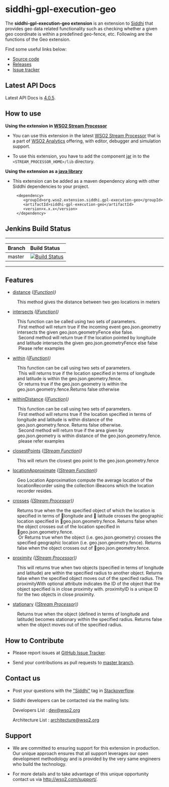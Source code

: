 siddhi-gpl-execution-geo
======================================

The **siddhi-gpl-execution-geo extension** is an extension to <a target="_blank" href="https://wso2.github.io/siddhi">Siddhi</a> that provides geo data related functionality such as checking whether a given geo coordinate is within a predefined geo-fence, etc. Following are the functions of the Geo extension.


Find some useful links below:

* <a target="_blank" href="https://github.com/wso2-extensions/siddhi-gpl-execution-geo">Source code</a>
* <a target="_blank" href="https://github.com/wso2-extensions/siddhi-gpl-execution-geo/releases">Releases</a>
* <a target="_blank" href="https://github.com/wso2-extensions/siddhi-gpl-execution-geo/issues">Issue tracker</a>

## Latest API Docs 

Latest API Docs is <a target="_blank" href="https://wso2-extensions.github.io/siddhi-gpl-execution-geo/api/4.0.5">4.0.5</a>.

## How to use 

**Using the extension in <a target="_blank" href="https://github.com/wso2/product-sp">WSO2 Stream Processor</a>**

* You can use this extension in the latest <a target="_blank" href="https://github.com/wso2/product-sp/releases">WSO2 Stream Processor</a> that is a part of <a target="_blank" href="http://wso2.com/analytics?utm_source=gitanalytics&utm_campaign=gitanalytics_Jul17">WSO2 Analytics</a> offering, with editor, debugger and simulation support. 

* To use this extension, you have to add the component <a target="_blank" href="https://github.com/wso2-extensions/siddhi-gpl-execution-geo/releases">jar</a> in to the `<STREAM_PROCESSOR_HOME>/lib` directory.

**Using the extension as a <a target="_blank" href="https://wso2.github.io/siddhi/documentation/running-as-a-java-library">java library</a>**

* This extension can be added as a maven dependency along with other Siddhi dependencies to your project.

```
     <dependency>
        <groupId>org.wso2.extension.siddhi.gpl-execution-geo</groupId>
        <artifactId>siddhi-gpl-execution-geo</artifactId>
        <version>x.x.x</version>
     </dependency>
```

## Jenkins Build Status

---

|  Branch | Build Status |
| :------ |:------------ | 
| master  | [![Build Status](https://wso2.org/jenkins/view/All%20Builds/job/siddhi/job/siddhi-gpl-execution-geo/badge/icon)](https://wso2.org/jenkins/view/All%20Builds/job/siddhi/job/siddhi-gpl-execution-geo/) |

---

## Features

* <a target="_blank" href="https://wso2-extensions.github.io/siddhi-gpl-execution-geo/api/4.0.5/#distance-function">distance</a> *(<a target="_blank" href="https://wso2.github.io/siddhi/documentation/siddhi-4.0/#function">(Function)</a>)*<br><div style="padding-left: 1em;"><p>This method gives the distance between two geo locations in meters</p></div>
* <a target="_blank" href="https://wso2-extensions.github.io/siddhi-gpl-execution-geo/api/4.0.5/#intersects-function">intersects</a> *(<a target="_blank" href="https://wso2.github.io/siddhi/documentation/siddhi-4.0/#function">(Function)</a>)*<br><div style="padding-left: 1em;"><p>This function can be called using two sets of parameters. <br>&nbsp;First method will return true if the incoming event geo.json.geometry intersects the given geo.json.geometryFence else false.<br>&nbsp;Second method will return true if the location pointed by longitude and latitude intersects the given geo.json.geometryFence else false <br>&nbsp;Please refer examples</p></div>
* <a target="_blank" href="https://wso2-extensions.github.io/siddhi-gpl-execution-geo/api/4.0.5/#within-function">within</a> *(<a target="_blank" href="https://wso2.github.io/siddhi/documentation/siddhi-4.0/#function">(Function)</a>)*<br><div style="padding-left: 1em;"><p>This function can be call using two sets of parameters.<br>&nbsp;This will returns true if the location specified in terms of longitude and latitude is within the geo.json.geometry.fence. <br>&nbsp;Or returns true if the geo.json.geometry is within the geo.json.geometry.fence.Returns false otherwise </p></div>
* <a target="_blank" href="https://wso2-extensions.github.io/siddhi-gpl-execution-geo/api/4.0.5/#withindistance-function">withinDistance</a> *(<a target="_blank" href="https://wso2.github.io/siddhi/documentation/siddhi-4.0/#function">(Function)</a>)*<br><div style="padding-left: 1em;"><p>This function can be call using two sets of parameters. <br>&nbsp;First method will returns true if the location specified in terms of longitude and latitude is within distance of the geo.json.geometry.fence. Returns false otherwise. <br>&nbsp;Second method will return true if the area given by geo.json.geometry is within distance of the geo.json.geometry.fence. <br>&nbsp;please refer examples </p></div>
* <a target="_blank" href="https://wso2-extensions.github.io/siddhi-gpl-execution-geo/api/4.0.5/#closestpoints-stream-function">closestPoints</a> *(<a target="_blank" href="https://wso2.github.io/siddhi/documentation/siddhi-4.0/#stream-function">(Stream Function)</a>)*<br><div style="padding-left: 1em;"><p>This will return the closest geo point to the geo.json.geometry.fence</p></div>
* <a target="_blank" href="https://wso2-extensions.github.io/siddhi-gpl-execution-geo/api/4.0.5/#locationapproximate-stream-function">locationApproximate</a> *(<a target="_blank" href="https://wso2.github.io/siddhi/documentation/siddhi-4.0/#stream-function">(Stream Function)</a>)*<br><div style="padding-left: 1em;"><p>Geo Location Approximation compute the average location of the locationRecorder using the collection iBeacons which the location recorder resides.</p></div>
* <a target="_blank" href="https://wso2-extensions.github.io/siddhi-gpl-execution-geo/api/4.0.5/#crosses-stream-processor">crosses</a> *(<a target="_blank" href="https://wso2.github.io/siddhi/documentation/siddhi-4.0/#stream-processor">(Stream Processor)</a>)*<br><div style="padding-left: 1em;"><p>Returns true when the  the specified object of which the location is specified  in terms of longitude  and  latitude crosses the geographic location specified in geo.json.geometry.fence. Returns false when the object crosses out of the location specified in geo.json.geometry.fence. <br>&nbsp;Or Returns true when the object (i.e. geo.json.geometry) crosses the specified geographic location (i.e. geo.json.geometry.fence). Returns false when the object crosses out of geo.json.geometry.fence. </p></div>
* <a target="_blank" href="https://wso2-extensions.github.io/siddhi-gpl-execution-geo/api/4.0.5/#proximity-stream-processor">proximity</a> *(<a target="_blank" href="https://wso2.github.io/siddhi/documentation/siddhi-4.0/#stream-processor">(Stream Processor)</a>)*<br><div style="padding-left: 1em;"><p>This will returns true when two objects (specified in terms of longitude and latitude) are within the specified radius to another object. Returns false when the specified object moves out of the specified radius. The proximityWith optional attribute indicates the ID of the object that the object specified is in close proximity with. proximityID is a unique ID for the two objects in close proximity.</p></div>
* <a target="_blank" href="https://wso2-extensions.github.io/siddhi-gpl-execution-geo/api/4.0.5/#stationary-stream-processor">stationary</a> *(<a target="_blank" href="https://wso2.github.io/siddhi/documentation/siddhi-4.0/#stream-processor">(Stream Processor)</a>)*<br><div style="padding-left: 1em;"><p>Returns true when the object (defined in terms of  longitude  and latitude) becomes stationary within the specified radius. Returns false when the object moves out of the specified radius.</p></div>

## How to Contribute
 
  * Please report issues at <a target="_blank" href="https://github.com/wso2-extensions/siddhi-gpl-execution-geo/issues">GitHub Issue Tracker</a>.
  
  * Send your contributions as pull requests to <a target="_blank" href="https://github.com/wso2-extensions/siddhi-gpl-execution-geo/tree/master">master branch</a>. 
 
## Contact us 

 * Post your questions with the <a target="_blank" href="http://stackoverflow.com/search?q=siddhi">"Siddhi"</a> tag in <a target="_blank" href="http://stackoverflow.com/search?q=siddhi">Stackoverflow</a>. 
 
 * Siddhi developers can be contacted via the mailing lists:
 
    Developers List   : [dev@wso2.org](mailto:dev@wso2.org)
    
    Architecture List : [architecture@wso2.org](mailto:architecture@wso2.org)
 
## Support 

* We are committed to ensuring support for this extension in production. Our unique approach ensures that all support leverages our open development methodology and is provided by the very same engineers who build the technology. 

* For more details and to take advantage of this unique opportunity contact us via <a target="_blank" href="http://wso2.com/support?utm_source=gitanalytics&utm_campaign=gitanalytics_Jul17">http://wso2.com/support/</a>. 
